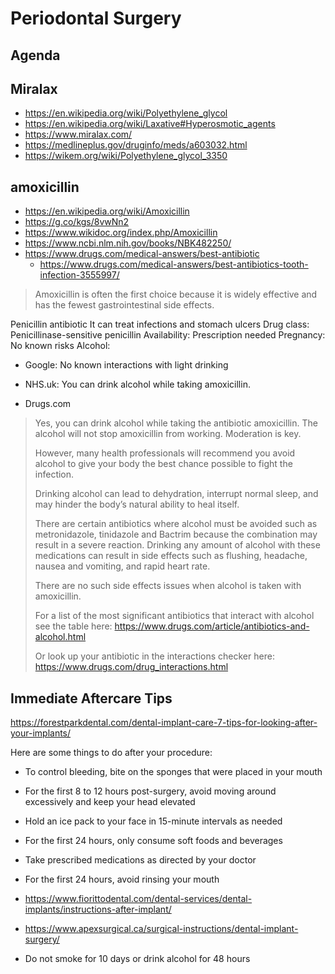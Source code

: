 # Periodontal Surgery

## Agenda

## Miralax

* https://en.wikipedia.org/wiki/Polyethylene_glycol
* https://en.wikipedia.org/wiki/Laxative#Hyperosmotic_agents
* https://www.miralax.com/
* https://medlineplus.gov/druginfo/meds/a603032.html
* https://wikem.org/wiki/Polyethylene_glycol_3350

## amoxicillin

* https://en.wikipedia.org/wiki/Amoxicillin
* https://g.co/kgs/8vwNn2
* https://www.wikidoc.org/index.php/Amoxicillin
* https://www.ncbi.nlm.nih.gov/books/NBK482250/
* https://www.drugs.com/medical-answers/best-antibiotic
  * https://www.drugs.com/medical-answers/best-antibiotics-tooth-infection-3555997/
> Amoxicillin is often the first choice because it is widely effective and has the fewest gastrointestinal side effects.

Penicillin antibiotic
It can treat infections and stomach ulcers
Drug class: Penicillinase-sensitive penicillin
Availability: Prescription needed
Pregnancy: No known risks
Alcohol:
* Google: No known interactions with light drinking
* NHS.uk: You can drink alcohol while taking amoxicillin.

* Drugs.com
>Yes, you can drink alcohol while taking the antibiotic amoxicillin. The alcohol will not stop amoxicillin from working. Moderation is key.
>
>However, many health professionals will recommend you avoid alcohol to give your body the best chance possible to fight the infection.
>
>Drinking alcohol can lead to dehydration, interrupt normal sleep, and may hinder the body’s natural ability to heal itself.
>
>There are certain antibiotics where alcohol must be avoided such as metronidazole, tinidazole and Bactrim because the combination may result in a severe reaction. Drinking any amount of alcohol with these medications can result in side effects such as flushing, headache, nausea and vomiting, and rapid heart rate.
>
>There are no such side effects issues when alcohol is taken with amoxicillin.
>
>For a list of the most significant antibiotics that interact with alcohol see the table here:
>https://www.drugs.com/article/antibiotics-and-alcohol.html
>
>Or look up your antibiotic in the interactions checker here:
https://www.drugs.com/drug_interactions.html


## Immediate Aftercare Tips

https://forestparkdental.com/dental-implant-care-7-tips-for-looking-after-your-implants/

Here are some things to do after your procedure:

* To control bleeding, bite on the sponges that were placed in your mouth
* For the first 8 to 12 hours post-surgery, avoid moving around excessively and keep your head elevated
* Hold an ice pack to your face in 15-minute intervals as needed
* For the first 24 hours, only consume soft foods and beverages
* Take prescribed medications as directed by your doctor
* For the first 24 hours, avoid rinsing your mouth

* https://www.fiorittodental.com/dental-services/dental-implants/instructions-after-implant/

* https://www.apexsurgical.ca/surgical-instructions/dental-implant-surgery/

* Do not smoke for 10 days or drink alcohol for 48 hours
